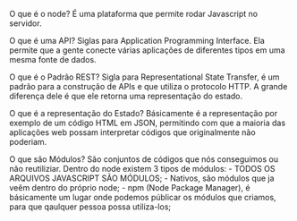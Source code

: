 O que é o node?
É uma plataforma que permite rodar Javascript no servidor.

O que é uma API?
Siglas para Application Programming Interface. Ela permite que a gente conecte várias aplicações de diferentes tipos em uma mesma fonte de dados.

O que é o Padrão REST?
Sigla para Representational State Transfer, é um padrão para a construção de APIs e que utiliza o protocolo HTTP. A grande diferença dele é que ele retorna uma representação do estado.

O que é a representação do Estado?
Básicamente é a representação por exemplo de um código HTML em JSON, permitindo com que a maioria das aplicações web possam interpretar códigos que originalmente não poderiam.

O que são Módulos?
São conjuntos de códigos que nós conseguimos ou não reutiliziar.
    Dentro do node existem 3 tipos de módulos:
    - TODOS OS ARQUIVOS JAVASCRIPT SÃO MÓDULOS;
    - Nativos, são módulos que ja veêm dentro do próprio node;
    - npm (Node Package Manager), é básicamente um lugar onde podemos públicar os módulos que criamos, para que qaulquer pessoa possa utiliza-los;

    